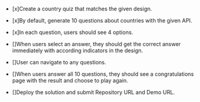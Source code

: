- [x]Create a country quiz that matches the given design.

- [x]By default, generate 10 questions about countries with the given API.

- [x]In each question, users should see 4 options.

- []When users select an answer, they should get the correct answer immediately with according indicators in the design.

- []User can navigate to any questions.

- []When users answer all 10 questions, they should see a congratulations page with the result and choose to play again.

- []Deploy the solution and submit Repository URL and Demo URL.
